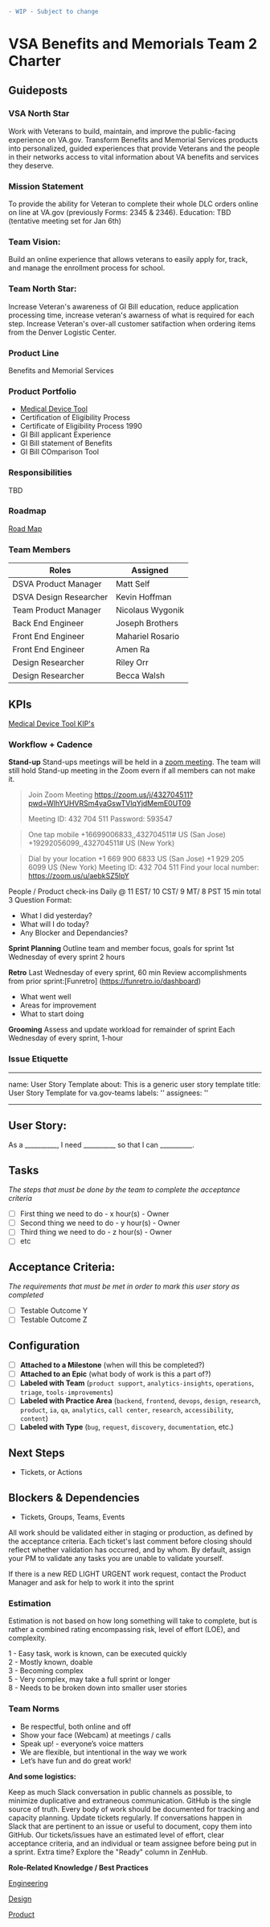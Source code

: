 ```diff
- WIP - Subject to change
```

# **VSA Benefits and Memorials Team 2 Charter**

## Guideposts

### **VSA North Star**
Work with Veterans to build, maintain, and improve the public-facing experience on VA.gov. Transform Benefits and Memorial Services products into personalized, guided experiences that provide Veterans and the people in their networks access to vital information about VA benefits and services they deserve.

### **Mission Statement**
To provide the ability for Veteran to complete their whole DLC orders online on line at VA.gov (previously Forms: 2345 & 2346).
Education: TBD (tentative meeting set for Jan 6th)

### Team Vision:
Build an online experience that allows veterans to easily apply for, track, and manage the enrollment process for school. 

### Team North Star:
Increase Veteran's awareness of GI Bill education, reduce application processing time, increase veteran's awarness of what is required for each step. 
Increase Veteran's over-all customer satifaction when ordering items from the Denver Logistic Center. 



### **Product Line** 
Benefits and Memorial Services

### **Product Portfolio**
  - [Medical Device Tool](https://github.com/department-of-veterans-affairs/va.gov-team/tree/master/products/medical-device-tool)
  - Certification of Eligibility Process 
  - Certificate of Eligibility Process 1990
  - GI Bill applicant Experience
  - GI Bill statement of Benefits
  - GI Bill COmparison Tool

### **Responsibilities**
TBD

### **Roadmap**
[Road Map](https://github.com/department-of-veterans-affairs/va.gov-team/blob/master/products/medical-device-tool/Benefits%20and%20Memorials%202%20Road%20Map%20v3.png)

### **Team Members**

|**Roles**              |**Assigned**                        |
|-----------------------|------------------------------------|
|DSVA Product Manager   |Matt Self                           |
|DSVA Design Researcher |Kevin Hoffman                       |
|Team Product Manager   |Nicolaus Wygonik                    |
|Back End Engineer      |Joseph Brothers                     |
|Front End Engineer     |Mahariel Rosario                    |
|Front End Engineer     |Amen Ra                             |
|Design Researcher      |Riley Orr                           |
|Design Researcher      |Becca Walsh                         |

## KPIs
[Medical Device Tool KIP's](https://github.com/department-of-veterans-affairs/va.gov-team/blob/master/products/medical-device-tool/KPI.md)

### **Workflow + Cadence**

**Stand-up**
Stand-ups meetings will be held in a [zoom meeting](https://zoom.us/j/432704511?pwd=WlhYUHVRSm4yaGswTVlqYjdMemE0UT09). The team will still hold Stand-up meeting in the Zoom evern if all members can not make it.   

> Join Zoom Meeting
> https://zoom.us/j/432704511?pwd=WlhYUHVRSm4yaGswTVlqYjdMemE0UT09
> 
> Meeting ID: 432 704 511
> Password: 593547

> One tap mobile
> +16699006833,,432704511# US (San Jose)
> +19292056099,,432704511# US (New York)

> Dial by your location
  >       +1 669 900 6833 US (San Jose)
  >     +1 929 205 6099 US (New York)
> Meeting ID: 432 704 511
> Find your local number: https://zoom.us/u/aebkSZ5lpY

People / Product check-ins
Daily @ 11 EST/ 10 CST/ 9 MT/ 8 PST
15 min total
3 Question Format: 
 - What I did yesterday?
 - What will I do today? 
 - Any Blocker and Dependancies?
 


**Sprint Planning**
Outline team and member focus, goals for sprint
1st Wednesday of every sprint
2 hours

**Retro**
Last Wednesday of every sprint, 60 min
Review accomplishments from prior sprint:[Funretro] (https://funretro.io/dashboard)
- What went well
- Areas for improvement
- What to start doing

**Grooming** 
Assess and update workload for remainder of sprint
Each Wednesday of every sprint, 1-hour

### **Issue Etiquette**
---
name: User Story Template
about: This is a generic user story template
title: User Story Template for va.gov-teams
labels: ''
assignees: ''

---

## User Story:
As a __________, I need __________ so that I can __________.


## Tasks
_The steps that must be done by the team to complete the acceptance criteria_
- [ ] First thing we need to do - x hour(s) - Owner
- [ ] Second thing we need to do - y hour(s) - Owner
- [ ] Third thing we need to do - z hour(s) - Owner
- [ ] etc

## Acceptance Criteria:
_The requirements that must be met in order to mark this user story as completed_
- [ ] Testable Outcome Y
- [ ] Testable Outcome Z

## Configuration
- [ ] **Attached to a Milestone** (when will this be completed?)
- [ ] **Attached to an Epic** (what body of work is this a part of?)
- [ ] **Labeled with Team** (`product support`, `analytics-insights`, `operations`, `triage`, `tools-improvements`)
- [ ] **Labeled with Practice Area** (`backend`, `frontend`, `devops`, `design`, `research`, `product`, `ia`, `qa`, `analytics`, `call center`, `research`, `accessibility`, `content`)
- [ ] **Labeled with Type** (`bug`, `request`, `discovery`, `documentation`, etc.)

## Next Steps
- Tickets, or Actions

## Blockers & Dependencies
- Tickets, Groups, Teams, Events
  
All work should be validated either in staging or production, as defined by the acceptance criteria. Each ticket's last comment before closing should reflect whether validation has occurred, and by whom. By default, assign your PM to validate any tasks you are unable to validate yourself.

If there is a new RED LIGHT URGENT work request, contact the Product Manager and ask for help to work it into the sprint

### **Estimation**
Estimation is not based on how long something will take to complete, but is rather a combined rating encompassing risk, level of effort (LOE), and complexity.

1 - Easy task, work is known, can be executed quickly  
2 - Mostly known, doable   
3 - Becoming complex  
5 - Very complex, may take a full sprint or longer  
8 - Needs to be broken down into smaller user stories  

### **Team Norms**

  * Be respectful, both online and off
  * Show your face (Webcam) at meetings / calls
  * Speak up! - everyone’s voice matters
  * We are flexible, but intentional in the way we work
  * Let’s have fun and do great work!

**And some logistics:**

Keep as much Slack conversation in public channels as possible, to minimize duplicative and extraneous communication.
GitHub is the single source of truth. Every body of work should be documented for tracking and capacity planning.
Update tickets regularly. If conversations happen in Slack that are pertinent to an issue or useful to document, copy them into GitHub.
Our tickets/issues have an estimated level of effort, clear acceptance criteria, and an individual or team assignee before being put in a sprint.
Extra time? Explore the "Ready" column in ZenHub.

**Role-Related Knowledge / Best Practices**

[Engineering](https://github.com/department-of-veterans-affairs/va.gov-team/tree/master/platform/engineering)

[Design](https://github.com/department-of-veterans-affairs/va.gov-team/tree/master/platform/design)

[Product](https://github.com/department-of-veterans-affairs/va.gov-team/tree/master/platform/product-management)
